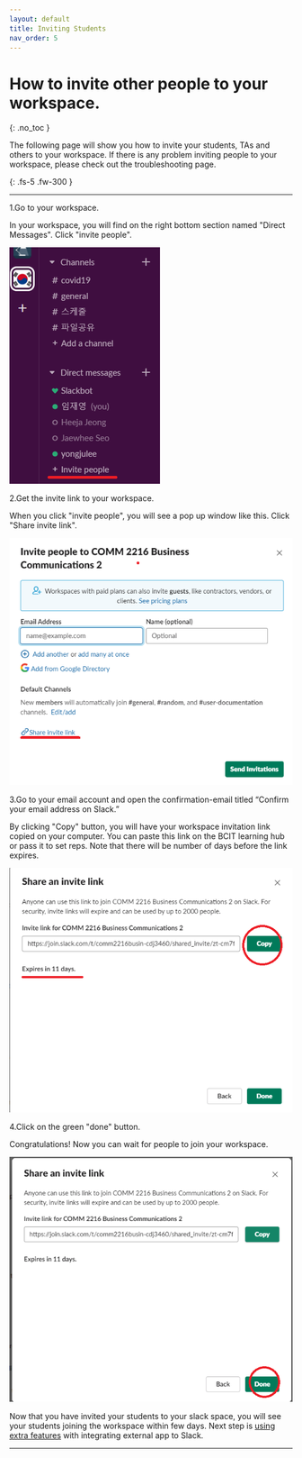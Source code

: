 ```yaml
---
layout: default
title: Inviting Students
nav_order: 5
---
```


# How to invite other people to your workspace.
{: .no_toc }

The following page will show you how to invite your students, TAs and others to your workspace.
If there is any problem inviting people to your workspace, please check out the troubleshooting page.


{: .fs-5 .fw-300 }



* * *

1.Go to your workspace.  

  In your workspace, you will find on the right bottom section named "Direct Messages". Click "invite people".

![enter your email](https://github.com/Jamesreinhardt222/comm-documentation-assignment/blob/gh-pages/assets/images/inv1.png?raw=true)

2.Get the invite link to your workspace.

  When you click "invite people", you will see a pop up window like this. Click "Share invite link".

![enter your email](https://github.com/Jamesreinhardt222/comm-documentation-assignment/blob/gh-pages/assets/images/inv2.png?raw=true)


3.Go to your email account and open the confirmation-email titled “Confirm your email address on Slack.”

  By clicking "Copy" button, you will have your workspace invitation link copied on your computer. You can paste this link 
  on the BCIT learning hub or pass it to set reps. Note that there will be number of days before the link expires.

![enter your email](https://github.com/Jamesreinhardt222/comm-documentation-assignment/blob/gh-pages/assets/images/inv3.png?raw=true)

4.Click on the green "done" button.

Congratulations! Now you can wait for people to join your workspace.

![enter your email](https://github.com/Jamesreinhardt222/comm-documentation-assignment/blob/gh-pages/assets/images/inv4.png?raw=true)

Now that you have invited your students to your slack space, you will see your students joining the workspace within few days.
Next step is [using extra features](https://jamesreinhardt222.github.io/comm-documentation-assignment/docs/App_integration/) with integrating external app to Slack.  

* * *

